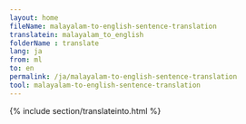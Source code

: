```yaml
---
layout: home
fileName: malayalam-to-english-sentence-translation
translatein: malayalam_to_english
folderName : translate
lang: ja
from: ml
to: en
permalink: /ja/malayalam-to-english-sentence-translation
tool: malayalam-to-english-sentence-translation
---
```

{% include section/translateinto.html %}